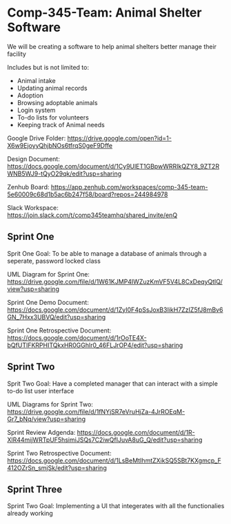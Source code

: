 # Comp-345-Team: Animal Shelter Software
We will be creating a software to help animal shelters better manage their facility

Includes but is not limited to:
- Animal intake
- Updating animal records
- Adoption
- Browsing adoptable animals
- Login system
- To-do lists for volunteers
- Keeping track of Animal needs


Google Drive Folder:
https://drive.google.com/open?id=1-X6w9EjoyyQhjbNOs6tfrqS0geF9Dffe

Design Document:
https://docs.google.com/document/d/1Cy9UlET1GBpwWRRIkQZY8_9ZT2RWNB5WJ9-tQyO29qk/edit?usp=sharing

Zenhub Board:
https://app.zenhub.com/workspaces/comp-345-team-5e60009c68d1b5ac6b247f58/board?repos=244984978

Slack Workspace:
https://join.slack.com/t/comp345teamhq/shared_invite/enQ

## Sprint One
Sprit One Goal: To be able to manage a database of animals through a seperate, password locked class

UML Diagram for Sprint One:
https://drive.google.com/file/d/1W61KJMP4IWZuzKmVF5V4L8CxDeqyQtlQ/view?usp=sharing

Sprint One Demo Document:
https://docs.google.com/document/d/1ZyI0F4pSsJoxB3IikH7ZzIZ5fJ8mBv6GN_7Hxx3UBVQ/edit?usp=sharing

Sprint One Retrospective Document:
https://docs.google.com/document/d/1rOoTE4X-bQfUTIFKRPHITQkxHR0GGhlr0_46FLJrOP4/edit?usp=sharing

## Sprint Two
Sprit Two Goal: Have a completed manager that can interact with a simple to-do list user interface

UML Diagrams for Sprint Two:
https://drive.google.com/file/d/1fNYjSR7eVruHjZa-4JrROEqM-Gr7_bNq/view?usp=sharing

Sprint Review Adgenda: https://docs.google.com/document/d/1R-XlR44mijWRTpUF5hsimiJSQs7C2iwQfIJuvA8uG_Q/edit?usp=sharing

Sprint Two Retrospective Document: https://docs.google.com/document/d/1LsBeMtIhmtZXikSQ5SBt7KXgmcp_F412OZrSn_smjSk/edit?usp=sharing

## Sprint Three
Sprint Two Goal: Implementing a UI that integerates with all the functionalies already working

